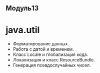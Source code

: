 ## Модуль13 
# java.util
- Форматирование данных.
- Работа с датой и временем.
- Класс Locale  и глобализация кода.
- Локализация и класс ResourceBundle.
- Генерация псевдослучайных чисел.
